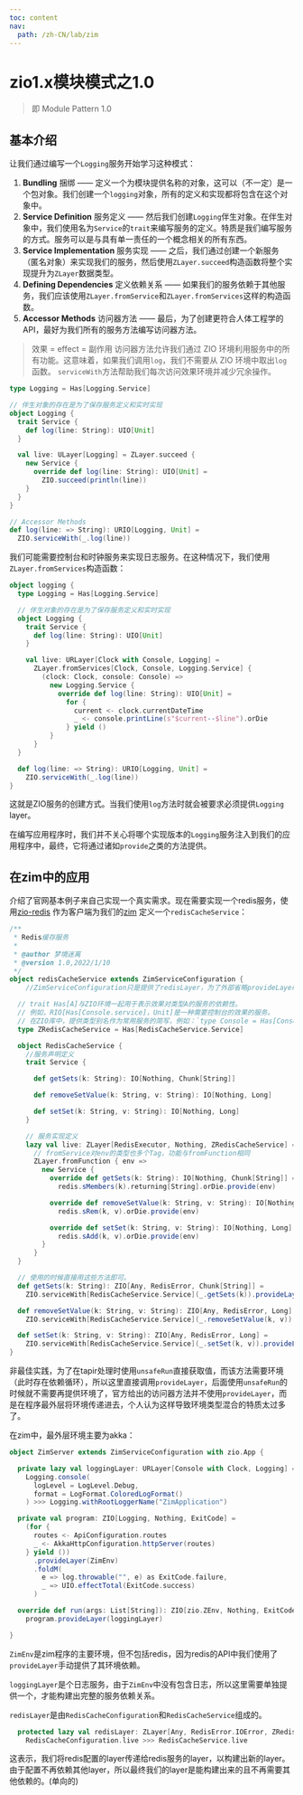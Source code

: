 ```yaml
---
toc: content
nav:
  path: /zh-CN/lab/zim
---
```


# zio1.x模块模式之1.0

> 即 Module Pattern 1.0

## 基本介绍

让我们通过编写一个`Logging`服务开始学习这种模式：

1. __Bundling__ 捆绑 —— 定义一个为模块提供名称的对象，这可以（不一定）是一个包对象。我们创建一个`logging`对象，所有的定义和实现都将包含在这个对象中。
2. __Service Definition__ 服务定义 —— 然后我们创建`Logging`伴生对象。在伴生对象中，我们使用名为`Service`的`trait`来编写服务的定义。特质是我们编写服务的方式。服务可以是与具有单一责任的一个概念相关的所有东西。
3. __Service Implementation__ 服务实现 —— 之后，我们通过创建一个新服务（匿名对象）来实现我们的服务，然后使用`ZLayer.succeed`构造函数将整个实现提升为`ZLayer`数据类型。
4. __Defining Dependencies__ 定义依赖关系 —— 如果我们的服务依赖于其他服务，我们应该使用`ZLayer.fromService`和`ZLayer.fromServices`这样的构造函数。
5. __Accessor Methods__  访问器方法 —— 最后，为了创建更符合人体工程学的 API，最好为我们所有的服务方法编写访问器方法。


> 效果 = effect = 副作用
访问器方法允许我们通过 ZIO 环境利用服务中的所有功能。这意味着，如果我们调用`log`，我们不需要从 ZIO 环境中取出`log`函数。 `serviceWith`方法帮助我们每次访问效果环境并减少冗余操作。

```scala
type Logging = Has[Logging.Service]

// 伴生对象的存在是为了保存服务定义和实时实现
object Logging {
  trait Service {
    def log(line: String): UIO[Unit]
  }

  val live: ULayer[Logging] = ZLayer.succeed {
    new Service {
      override def log(line: String): UIO[Unit] =
        ZIO.succeed(println(line))
    }
  }
}

// Accessor Methods
def log(line: => String): URIO[Logging, Unit] =
  ZIO.serviceWith(_.log(line))
```

我们可能需要控制台和时钟服务来实现日志服务。在这种情况下，我们使用`ZLayer.fromServices`构造函数：

```scala
object logging {
  type Logging = Has[Logging.Service]

  // 伴生对象的存在是为了保存服务定义和实时实现
  object Logging {
    trait Service {
      def log(line: String): UIO[Unit]
    }

    val live: URLayer[Clock with Console, Logging] =
      ZLayer.fromServices[Clock, Console, Logging.Service] {
        (clock: Clock, console: Console) =>
          new Logging.Service {
            override def log(line: String): UIO[Unit] =
              for {
                current <- clock.currentDateTime
                _ <- console.printLine(s"$current--$line").orDie
              } yield ()
          }
      }
  }

  def log(line: => String): URIO[Logging, Unit] =
    ZIO.serviceWith(_.log(line))
}
```

这就是ZIO服务的创建方式。当我们使用`log`方法时就会被要求必须提供`Logging` layer。

在编写应用程序时，我们并不关心将哪个实现版本的`Logging`服务注入到我们的应用程序中，最终，它将通过诸如`provide`之类的方法提供。

## 在zim中的应用

介绍了官网基本例子来自己实现一个真实需求。现在需要实现一个redis服务，使用[zio-redis](https://github.com/zio/zio-redis)
作为客户端为我们的[zim](https://github.com/bitlap/zim) 定义一个`redisCacheService`：

```scala
/**
 * Redis缓存服务
 *
 * @author 梦境迷离
 * @version 1.0,2022/1/10
 */
object redisCacheService extends ZimServiceConfiguration {
    //ZimServiceConfiguration只是提供了redisLayer，为了外部省略provideLayer，方便使用。

  // trait Has[A]与ZIO环境一起用于表示效果对类型A的服务的依赖性。
  // 例如，RIO[Has[Console.service]，Unit]是一种需要控制台的效果的服务。
  // 在ZIO库中，提供类型别名作为常用服务的简写，例如：`type Console = Has[ConsoleService]`
  type ZRedisCacheService = Has[RedisCacheService.Service]

  object RedisCacheService {
    //服务声明定义
    trait Service {

      def getSets(k: String): IO[Nothing, Chunk[String]]

      def removeSetValue(k: String, v: String): IO[Nothing, Long]

      def setSet(k: String, v: String): IO[Nothing, Long]
    }

    // 服务实现定义
    lazy val live: ZLayer[RedisExecutor, Nothing, ZRedisCacheService] =
      // fromService对env的类型也多个Tag，功能与fromFunction相同
      ZLayer.fromFunction { env =>
        new Service {
          override def getSets(k: String): IO[Nothing, Chunk[String]] =
            redis.sMembers(k).returning[String].orDie.provide(env)

          override def removeSetValue(k: String, v: String): IO[Nothing, Long] =
            redis.sRem(k, v).orDie.provide(env)

          override def setSet(k: String, v: String): IO[Nothing, Long] =
            redis.sAdd(k, v).orDie.provide(env)
        }
      }
  }

  // 使用的时候直接用这些方法即可。
  def getSets(k: String): ZIO[Any, RedisError, Chunk[String]] =
    ZIO.serviceWith[RedisCacheService.Service](_.getSets(k)).provideLayer(redisLayer)

  def removeSetValue(k: String, v: String): ZIO[Any, RedisError, Long] =
    ZIO.serviceWith[RedisCacheService.Service](_.removeSetValue(k, v)).provideLayer(redisLayer)

  def setSet(k: String, v: String): ZIO[Any, RedisError, Long] =
    ZIO.serviceWith[RedisCacheService.Service](_.setSet(k, v)).provideLayer(redisLayer)
}
```

非最佳实践，为了在tapir处理时使用`unsafeRun`直接获取值，而该方法需要环境（此时存在依赖循环），所以这里直接调用`provideLayer`，后面使用`unsafeRun`的时候就不需要再提供环境了，官方给出的访问器方法并不使用`provideLayer`，而是在程序最外层将环境传递进去，个人认为这样导致环境类型混合的特质太过多了。

在zim中，最外层环境主要为akka：
```scala
object ZimServer extends ZimServiceConfiguration with zio.App {

  private lazy val loggingLayer: URLayer[Console with Clock, Logging] =
    Logging.console(
      logLevel = LogLevel.Debug,
      format = LogFormat.ColoredLogFormat()
    ) >>> Logging.withRootLoggerName("ZimApplication")

  private val program: ZIO[Logging, Nothing, ExitCode] =
    (for {
      routes <- ApiConfiguration.routes
      _ <- AkkaHttpConfiguration.httpServer(routes)
    } yield ())
      .provideLayer(ZimEnv) 
      .foldM(
        e => log.throwable("", e) as ExitCode.failure,
        _ => UIO.effectTotal(ExitCode.success)
      )

  override def run(args: List[String]): ZIO[zio.ZEnv, Nothing, ExitCode] =
    program.provideLayer(loggingLayer)

}
```

`ZimEnv`是zim程序的主要环境，但不包括redis，因为redis的API中我们使用了`provideLayer`手动提供了其环境依赖。

`loggingLayer`是个日志服务，由于`ZimEnv`中没有包含日志，所以这里需要单独提供一个，才能构建出完整的服务依赖关系。

`redisLayer`是由`RedisCacheConfiguration`和`RedisCacheService`组成的。

```scala
  protected lazy val redisLayer: ZLayer[Any, RedisError.IOError, ZRedisCacheService] = 
    RedisCacheConfiguration.live >>> RedisCacheService.live
```

这表示，我们将redis配置的layer传递给redis服务的layer，以构建出新的layer。由于配置不再依赖其他layer，所以最终我们的layer是能构建出来的且不再需要其他依赖的。(单向的)
